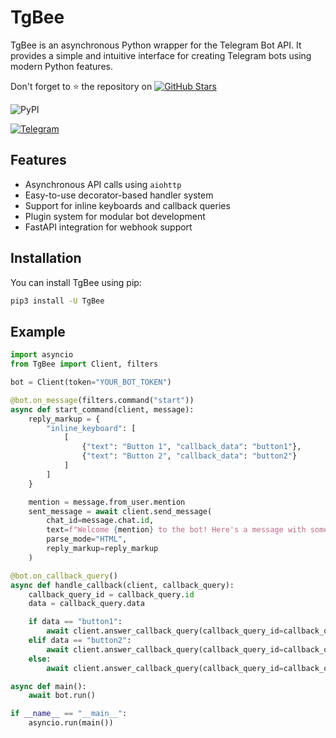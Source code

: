 # TgBee

TgBee is an asynchronous Python wrapper for the Telegram Bot API. It provides a simple and intuitive interface for creating Telegram bots using modern Python features.

Don't forget to ⭐ the repository on
[![GitHub Stars](https://img.shields.io/github/stars/username/repository?style=social)](https://github.com/x7007x/TgBee/stargazers)

![PyPI](https://img.shields.io/pypi/v/TgBee?style=flat-square)

[![Telegram](https://img.shields.io/badge/Telegram-Join-blue?style=flat-square)](https://t.me/i88y8)

## Features

- Asynchronous API calls using `aiohttp`
- Easy-to-use decorator-based handler system
- Support for inline keyboards and callback queries
- Plugin system for modular bot development
- FastAPI integration for webhook support

## Installation

You can install TgBee using pip: 
```bash
pip3 install -U TgBee
```

## Example

```python
import asyncio
from TgBee import Client, filters

bot = Client(token="YOUR_BOT_TOKEN")

@bot.on_message(filters.command("start"))
async def start_command(client, message):
    reply_markup = {
        "inline_keyboard": [
            [
                {"text": "Button 1", "callback_data": "button1"},
                {"text": "Button 2", "callback_data": "button2"}
            ]
        ]
    }

    mention = message.from_user.mention
    sent_message = await client.send_message(
        chat_id=message.chat.id,
        text=f"Welcome {mention} to the bot! Here's a message with some buttons:",
        parse_mode="HTML",
        reply_markup=reply_markup
    )

@bot.on_callback_query()
async def handle_callback(client, callback_query):
    callback_query_id = callback_query.id
    data = callback_query.data

    if data == "button1":
        await client.answer_callback_query(callback_query_id=callback_query_id, text="You pressed Button 1!", show_alert=True)
    elif data == "button2":
        await client.answer_callback_query(callback_query_id=callback_query_id, text="You pressed Button 2!", show_alert=True)
    else:
        await client.answer_callback_query(callback_query_id=callback_query_id, text="Unknown button pressed", show_alert=True)

async def main():
    await bot.run()

if __name__ == "__main__":
    asyncio.run(main())
```
